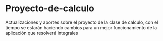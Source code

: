 # Proyecto-de-calculo
Actualizaciones y aportes sobre el proyecto de la clase de calculo, con el tiempo se estarán haciendo cambios para un mejor funcionamiento de la aplicación que resolverá integrales 
